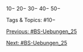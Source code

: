 10−
20−
30−
40−
50−

   Tags & Topics:
   #10−

[Previous: #BS-Uebungen_25](BS-Uebungen_25.md)

[Next: #BS-Uebungen_25](BS-Uebungen_25.md)